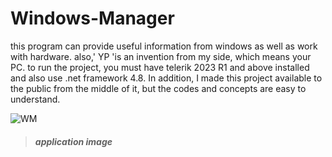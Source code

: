 # Windows-Manager
this program can provide useful information from windows as well as work with hardware. also,' YP 'is an invention from my side, which means your PC.
to run the project, you must have telerik 2023 R1 and above installed and also use .net framework 4.8.
In addition, I made this project available to the public from the middle of it, but the codes and concepts are easy to understand.

![WM ](https://github.com/alirezaabbasi-dev/Windows-Manager/assets/133563624/7ef1583b-df4f-4a15-adb4-9598ddfb7d13) <br>
> ##### **application image**


